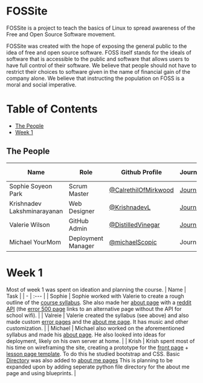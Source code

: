 # FOSSite
FOSSite is a project to teach the basics of Linux to spread awareness of the Free and Open Source Software movement.

FOSSite was created with the hope of exposing the general public to the idea of free and open source software. FOSS itself stands for the ideals of software that is accessible to the public and software that allows users to have full control of their software.  We believe that people should not have to restrict their choices to software given in the name of financial gain of the company alone. We believe that instructing the population on FOSS is a moral and social imperative.

# Table of Contents
- [The People](#the-people)
- [Week 1](#week-1)

## The People
| Name | Role | Github Profile | Journal | Issues | Scrum Board | Commit History |
| - | - | - | - | - | - | - |
| Sophie Soyeon Park | Scrum Master | [@CalrethilOfMirkwood](https://github.com/CalrethilOfMirkwood) | [Journal](https://docs.google.com/document/d/1pevIAx6l1T2paGKv7fC8DbOfuA8IS8x0SDsPHH6GK3E/edit?usp=sharing) | [Issues](https://github.com/CalrethilOfMirkwood/FOSSite/issues?q=assignee%3ACalrethilOfMirkwood) | [Scrum Board](https://github.com/CalrethilOfMirkwood/FOSSite/projects/1?card_filter_query=assignee%3ACalrethilOfMirkwood) | [Commits](https://github.com/CalrethilOfMirkwood/FOSSite/commits?author=CalrethilOfMirkwood) |
| Krishnadev Lakshminarayanan | Web Designer | [@KrishnadevL](https://github.com/KrishnadevL) | [Journal](https://docs.google.com/document/d/1Yd2N04Y8EEOolwOF8eyXlXfu_NiOpqE99vexkLGeswg/edit?usp=sharing) | [Issues](https://github.com/CalrethilOfMirkwood/FOSSite/issues?q=assignee%3AKrishnadevL) | [Scrum Board](https://github.com/CalrethilOfMirkwood/FOSSite/projects/1?card_filter_query=assignee%3AKrishnadevL) | [Commits](https://github.com/CalrethilOfMirkwood/FOSSite/commits?author=KrishnadevL) |
| Valerie Wilson | GitHub Admin | [@DistilledVinegar](https://github.com/DistilledVinegar) | [Journal](https://docs.google.com/document/d/1XOe0uETl0PM_4bMLgZH6xaBeHtTIXsf2LWUFkF-1XUw/edit) | [Issues](https://github.com/CalrethilOfMirkwood/FOSSite/issues?q=assignee%3ADistilledVinegar) | [Scrum Board](https://github.com/CalrethilOfMirkwood/FOSSite/projects/1?card_filter_query=assignee%3ADistilledVinegar) | [Commits](https://github.com/CalrethilOfMirkwood/FOSSite//commits?author=DistilledVinegar) |https://github.com/CalrethilOfMirkwood/FOSSite/
| Michael YourMom | Deployment Manager | [@michaelScopic](https://github.com/michaelScopic) | Journal | [Issues](https://github.com/CalrethilOfMirkwood/FOSSite/issues?q=assignee%3AmichaelScopic) | [Scrum Board](https://github.com/CalrethilOfMirkwood/FOSSite/projects/1?card_filter_query=assignee%3AmichaelScopic) | [Commits](https://github.com/CalrethilOfMirkwood/FOSSite/commits?author=michaelScopic) |

# Week 1
Most of week 1 was spent on ideation and planning the course.
| Name | Task |
| - | :--- |
| Sophie | Sophie worked with Valerie to create a rough outline of the [course syllabus](https://docs.google.com/document/d/1Z1GYSwubeXHscKTN5EzRGT2B-IAYzG0vddGxIzL9HNA/edit?skip_itp2_check=true).  She also made her [about page](https://github.com/CalrethilOfMirkwood/FOSSite/issues/2) with a [reddit API](https://github.com/CalrethilOfMirkwood/FOSSite/tree/master/silmarillionmemes.py) (the [error 500 page](https://github.com/CalrethilOfMirkwood/FOSSite/blob/master/templates/500.html) links to an alternative page without the API for school wifi). |
| Valreie | Valerie created the syllabus (see above) and also made custom [error pages](https://github.com/CalrethilOfMirkwood/FOSSite/blob/master/templates) and the [about me page](https://github.com/CalrethilOfMirkwood/FOSSite/issues/3).  It has music and other customization. |
| Michael | Michael also worked on the aforementioned syllabus and made his [about page](https://github.com/CalrethilOfMirkwood/FOSSite/issues/1).  He also looked into ideas for deployment, likely on his own server at home. |
| Krish | Krish spent most of his time on wireframing the site, creating a prototype for the [front page](https://github.com/CalrethilOfMirkwood/FOSSite/issues/5#issuecomment-985774706) + [lesson page template](https://github.com/CalrethilOfMirkwood/FOSSite/issues/5#issuecomment-985775037).  To do this he studied bootstrap and CSS. Basic [Directory](https://github.com/CalrethilOfMirkwood/FOSSite/tree/master/templates) was also added to [about me pages](https://github.com/CalrethilOfMirkwood/FOSSite/tree/master/templates/abt_pages) This is planning to be expanded upon by adding seperate python file directory for the about me page and using blueprints. |
